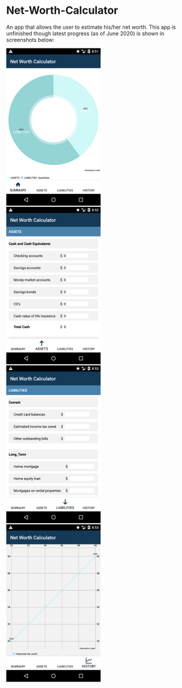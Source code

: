 # Net-Worth-Calculator
An app that allows the user to estimate his/her net worth. This app is unfinished though latest progress (as of June 2020) is shown in screenshots below:

<p float="left">
  <img src="https://github.com/ClintonIgwegbu/Net-Worth-Calculator/blob/master/summary.png" width="50%"/>
  <img src="https://github.com/ClintonIgwegbu/Net-Worth-Calculator/blob/master/assets.png" width="50%"/>
  <img src="https://github.com/ClintonIgwegbu/Net-Worth-Calculator/blob/master/liabilities.png" width="50%"/>
  <img src="https://github.com/ClintonIgwegbu/Net-Worth-Calculator/blob/master/history.png" width="50%"/>
</p>
